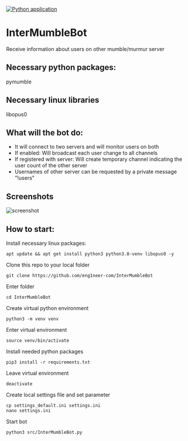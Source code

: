 [![Python application](https://github.com/eng1neer-com/InterMumbleBot/actions/workflows/python-app.yml/badge.svg)](https://github.com/eng1neer-com/InterMumbleBot/actions/workflows/python-app.yml)

# InterMumbleBot
Receive information about users on other mumble/murmur server

## Necessary python packages:
pymumble

## Necessary linux libraries
libopus0

## What will the bot do:
- It will connect to two servers and will monitor users on both
- If enabled: Will broadcast each user change to all channels
- If registered with server: Will create temporary channel indicating the user count of the other server
- Usernames of other server can be requested by a private message "!users"

## Screenshots
![screenshot](https://user-images.githubusercontent.com/97258440/159071121-7138c67a-736f-4083-95a4-cd59942ac423.PNG)


## How to start:
Install necessary linux packages:
```
apt update && apt get install python3 python3.8-venv libopus0 -y
```
Clone this repo to your local folder
```
git clone https://github.com/eng1neer-com/InterMumbleBot
```
Enter folder
```
cd InterMumbleBot
```
Create virtual python environment
```
python3 -m venv venv
```
Enter virtual environment
```
source venv/bin/activate
```
Install needed python packages
```
pip3 install -r requirements.txt
```
Leave virtual environment
```
deactivate
```
Create local settings file and set parameter
```
cp settings_default.ini settings.ini
nano settings.ini
```
Start bot
```
python3 src/InterMumbleBot.py
```

